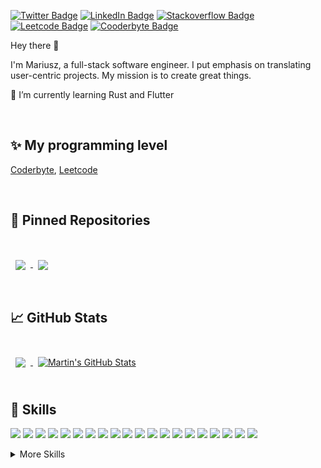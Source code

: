 [![Twitter Badge](https://img.shields.io/badge/Twitter-Profile-informational?style=flat&logo=twitter&logoColor=white&color=1CA2F1)](https://twitter.com/mariuszmalek)
[![LinkedIn Badge](https://img.shields.io/badge/LinkedIn-Profile-informational?style=flat&logo=linkedin&logoColor=white&color=0D76A8)](https://www.linkedin.com/in/mariusz-malek-4a95011a5/)
[![Stackoverflow Badge](https://img.shields.io/badge/StackOverflow-Profile-brightgreen?style=flat&logo=stackoverflow&logoColor=white&color=0D76A8)](https://stackoverflow.com/users/11044556/mariusz-malek/)
[![Leetcode Badge](https://img.shields.io/badge/LeetCode-Profile-brightgreen?style=flat&logo=leetcode&logoColor=white&color=0D76A8)](https://leetcode.com/mariuszmalek/)
[![Cooderbyte Badge](https://img.shields.io/badge/Cooderbyte-Profile-brightgreen?style=flat&logo=cooderbyte&logoColor=white&color=0D76A8)](https://coderbyte.com/profile/mariuszmalek/)

Hey there 👋

I'm Mariusz, a full-stack software engineer. I put emphasis on translating user-centric projects. My mission is to create great things.


🌱 I’m currently learning Rust and Flutter

<br>

## :sparkles: My programming level

<a href="https://coderbyte.com/profile/mariuszmalek" target="_blank">Coderbyte</a>, <a href="https://leetcode.com/mariuszmalek/" target="_blank">Leetcode</a>

<br>

## 📌 Pinned Repositories

<br>

<a href="https://github.com/mariuszmalek/unique-number-generator">
  <img align="center" style="margin:1rem 0.5rem" src="https://github-readme-stats.vercel.app/api/pin/?username=mariuszmalek&repo=unique-number-generator&title_color=ffffff&text_color=c9cacc&icon_color=4AB197&bg_color=1A2B34" />
</a>

<a href="https://github.com/mariuszmalek/leech">
  <img align="center" style="margin:1rem 0.5rem" src="https://github-readme-stats.vercel.app/api/pin/?username=mariuszmalek&repo=leech&title_color=ffffff&text_color=c9cacc&icon_color=4AB197&bg_color=1A2B34" />
</a>

<br>
<br>

## &#x1f4c8; GitHub Stats

<br>

<a href="https://github.com/mariuszmalek">
  <img align="center" style="margin:0.5rem" src="https://github-readme-stats.vercel.app/api/top-langs/?username=mariuszmalek&hide=html,css&title_color=ffffff&text_color=c9cacc&icon_color=4AB197&bg_color=1A2B34" />
</a>

<a href="https://github.com/mariuszmalek">
  <img align="center" style="margin:0.5rem" src="https://github-readme-stats.vercel.app/api?username=mariuszmalek&show_icons=true&line_height=27&count_private=true&title_color=ffffff&text_color=c9cacc&icon_color=4AB097&bg_color=1A2B34" alt="Martin's GitHub Stats" />
</a>

<br>
<br>

## 💼 Skills

![](https://img.shields.io/badge/Code-Rust-informational?style=flat&logo=php&logoColor=white&color=4AB197)
![](https://img.shields.io/badge/Code-Php-informational?style=flat&logo=php&logoColor=white&color=4AB197)
![](https://img.shields.io/badge/Code-Laravel-informational?style=flat&logo=php&logoColor=white&color=4AB197)
![](https://img.shields.io/badge/Code-Flutter-informational?style=flat&logo=php&logoColor=white&color=4AB197)
![](https://img.shields.io/badge/Code-YOLO-informational?style=flat&logo=php&logoColor=white&color=4AB197)
![](https://img.shields.io/badge/Code-Dart-informational?style=flat&logo=php&logoColor=white&color=4AB197)
![](https://img.shields.io/badge/Code-Ionic-informational?style=flat&logo=ionic&logoColor=white&color=4AB197)
![](https://img.shields.io/badge/Code-Vue-informational?style=flat&logo=vue&logoColor=white&color=4AB197)
![](https://img.shields.io/badge/Code-Nuxt-informational?style=flat&logo=nuxt&logoColor=white&color=4AB197)
![](https://img.shields.io/badge/Code-JavaScript-informational?style=flat&logo=JavaScript&logoColor=white&color=4AB197)
![](https://img.shields.io/badge/Code-TypeScript-informational?style=flat&logo=TypeScript&logoColor=white&color=4AB197)
![](https://img.shields.io/badge/Code-AWS-informational?style=flat&logo=AWS&logoColor=white&color=4AB197)
![](https://img.shields.io/badge/Code-Python-informational?style=flat&logo=Python&logoColor=white&color=4AB197)
![](https://img.shields.io/badge/Code-Adonis.js-informational?style=flat&logo=Adonis.js&logoColor=white&color=4AB197)
![](https://img.shields.io/badge/Code-Wordpress-informational?style=flat&logo=wordpress&logoColor=white&color=4AB197)
![](https://img.shields.io/badge/Code-Node.js-informational?style=flat&logo=Node.js&logoColor=white&color=4AB197)
![](https://img.shields.io/badge/Code-MySQL-informational?style=flat&logo=MySQL&logoColor=white&color=4AB197)
![](https://img.shields.io/badge/Style-Django-informational?style=flat&logo=Django&logoColor=white&color=4AB197)
![](https://img.shields.io/badge/Style-PostgreSQL-informational?style=flat&logo=PostgreSQL&logoColor=white&color=4AB197)
![](https://img.shields.io/badge/Style-Azure-informational?style=flat&logo=Azure&logoColor=white&color=4AB197)

<details>
<summary>More Skills</summary>
<br>

![](https://img.shields.io/badge/Style-CSS-informational?style=flat&logo=css3&logoColor=white&color=4AB197)
![](https://img.shields.io/badge/Style-Tailwind-informational?style=flat&logo=Tailwind-CSS&logoColor=white&color=4AB197)
![](https://img.shields.io/badge/Style-Sass-informational?style=flat&logo=Sass&logoColor=white&color=4AB197)
![](https://img.shields.io/badge/Style-Bootstrap-informational?style=flat&logo=Bootstrap&logoColor=white&color=4AB197)

<br>

![](https://img.shields.io/badge/Test-Jasmine-informational?style=flat&logo=Jasmine&logoColor=white&color=4AB197)
![](https://img.shields.io/badge/Test-Jest-informational?style=flat&logo=jest&logoColor=white&color=4AB197)
![](https://img.shields.io/badge/Test-Mocha-informational?style=flat&logo=Mocha&logoColor=white&color=4AB197)
![](https://img.shields.io/badge/Test-Cypress-informational?style=flat&logo=Cypress&logoColor=white&color=4AB197)
![](https://img.shields.io/badge/Test-Cypress-informational?style=flat&logo=Cypress&logoColor=white&color=4AB197)

<br>

![](https://img.shields.io/badge/Tools-Docker-informational?style=flat&logo=docker&logoColor=white&color=4AB197)
![](https://img.shields.io/badge/Tools-NGINX-informational?style=flat&logo=nginx&logoColor=white&color=4AB197)
![](https://img.shields.io/badge/Tools-Netlify-informational?style=flat&logo=netlify&logoColor=white&color=4AB197)
![](https://img.shields.io/badge/Tools-Jenkins-informational?style=flat&logo=jenkins&logoColor=white&color=4AB197)
![](https://img.shields.io/badge/Tools-Heroku-informational?style=flat&logo=Heroku&logoColor=white&color=4AB197)
![](https://img.shields.io/badge/Tools-Actions-informational?style=flat&logo=github-actions&logoColor=white&color=4AB197)
![](https://img.shields.io/badge/Tools-NPM-informational?style=flat&logo=npm&logoColor=white&color=4AB197)
![](https://img.shields.io/badge/Tools-Postman-informational?style=flat&logo=Postman&logoColor=white&color=4AB197)
![](https://img.shields.io/badge/Tools-Photoshop-informational?style=flat&logo=Adobe-Photoshop&logoColor=white&color=4AB197)
![](https://img.shields.io/badge/Tools-Illustrator-informational?style=flat&logo=Adobe-Illustrator&logoColor=white&color=4AB197)
![](https://img.shields.io/badge/Tools-AdobeXD-informational?style=flat&logo=Adobe-XD&logoColor=white&color=4AB197)
![](https://img.shields.io/badge/Tools-GitHub-informational?style=flat&logo=GitHub&logoColor=white&color=4AB197)
![](https://img.shields.io/badge/Tools-GitLab-informational?style=flat&logo=GitLab&logoColor=white&color=4AB197)
![](https://img.shields.io/badge/Tools-Bitbucket-informational?style=flat&logo=Bitbucket&logoColor=white&color=4AB197)
![](https://img.shields.io/badge/Tools-Jira-informational?style=flat&logo=Jira-Software&logoColor=white&color=4AB197)
![](https://img.shields.io/badge/Tools-Clubhouse-informational?style=flat&logo=Clubhouse&logoColor=white&color=4AB197)

</details>
